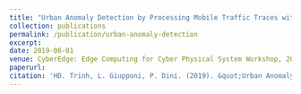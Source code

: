 ```yaml
---
title: "Urban Anomaly Detection by Processing Mobile Traffic Traces with LSTM Neural Networks"
collection: publications
permalink: /publication/urban-anomaly-detection
excerpt: 
date: 2019-06-01
venue: CyberEdge: Edge Computing for Cyber Physical System Workshop, 2019 IEEE International Conference on Sensing, Communication and Networking SECON, Boston, USA
paperurl: 
citation: 'HD. Trinh, L. Giupponi, P. Dini. (2019). &quot;Urban Anomaly Detection by Processing Mobile Traffic Traces with LSTM Neural Networks.&quot; <i>CyberEdge: Edge Computing for Cyber Physical System Workshop, 2019 IEEE International Conference on Sensing, Communication and Networking SECON, Boston, USA</i>.'
---
```

